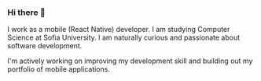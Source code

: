 ### Hi there 👋

<!--
**gospodinove/gospodinove** is a ✨ _special_ ✨ repository because its `README.md` (this file) appears on your GitHub profile.

Here are some ideas to get you started:

- 🔭 I’m currently working on ...
- 🌱 I’m currently learning ...
- 👯 I’m looking to collaborate on ...
- 🤔 I’m looking for help with ...
- 💬 Ask me about ...
- 📫 How to reach me: ...
- 😄 Pronouns: ...
- ⚡ Fun fact: ...
-->

I work as a mobile (React Native) developer. I am studying Computer Science at Sofia University. I am naturally curious and passionate about software development. 

I'm actively working on improving my development skill and building out my portfolio of mobile applications.
